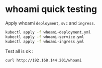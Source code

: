 
# whoami quick testing

Apply whoami `deployment`, `svc` and `ingress`.

``` bash
kubectl apply -f whoami-deployment.yml
kubectl apply -f whoami-service.yml
kubectl apply -f whoami-ingress.yml
```

Test all is ok :

``` bash
curl http://192.168.144.201/whoami
```
